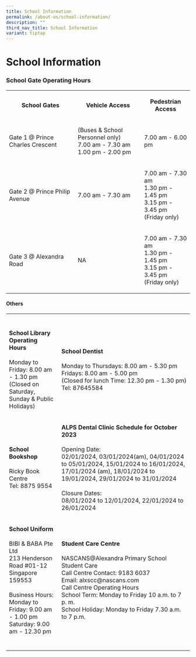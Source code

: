 ```yaml
---
title: School Information
permalink: /about-us/school-information/
description: ""
third_nav_title: School Information
variant: tiptap
---
```

<h1><strong>School Information</strong></h1><h3>School Gate Operating Hours</h3><table><tbody><tr><th rowspan="1" colspan="1"><p>School Gates</p></th><th rowspan="1" colspan="1"><p>Vehicle Access</p></th><th rowspan="1" colspan="1"><p>Pedestrian Access</p></th></tr><tr><td rowspan="1" colspan="1"><p>Gate 1 @ Prince Charles Crescent</p></td><td rowspan="1" colspan="1"><p>(Buses &amp; School Personnel only)<br>7.00 am - 7.30 am<br>1.00 pm - 2.00 pm</p></td><td rowspan="1" colspan="1"><p>7.00 am - 6.00 pm</p></td></tr><tr><td rowspan="1" colspan="1"><p>Gate 2 @ Prince Philip Avenue</p></td><td rowspan="1" colspan="1"><p>7.00 am - 7.30 am</p></td><td rowspan="1" colspan="1"><p>7.00 am - 7.30 am<br>1.30 pm - 1.45 pm<br>3.15 pm - 3.45 pm<br>(Friday only)</p></td></tr><tr><td rowspan="1" colspan="1"><p>Gate 3 @ Alexandra Road</p></td><td rowspan="1" colspan="1"><p>NA</p></td><td rowspan="1" colspan="1"><p>7.00 am - 7.30 am<br>1.30 pm - 1.45 pm<br>3.15 pm - 3.45 pm<br>(Friday only)</p></td></tr></tbody></table><h4>Others</h4><table><tbody><tr><th rowspan="1" colspan="1"><p></p></th><th rowspan="1" colspan="1"><p></p></th></tr><tr><td rowspan="1" colspan="1"><p><strong>School Library Operating Hours</strong><br><br>Monday to Friday: 8.00 am - 1.30 pm<br>(Closed on Saturday, Sunday &amp; Public Holidays)</p></td><td rowspan="1" colspan="1"><p><strong>School Dentist</strong><br><br>Monday to Thursdays: 8.00 am - 5.30 pm<br>Fridays: 8.00 am - 5.00 pm<br>(Closed for lunch Time: 12.30 pm - 1.30 pm) <br>Tel: 87645584</p></td></tr><tr><td rowspan="1" colspan="1"><p><strong>School Bookshop</strong><br><br>Ricky Book Centre<br>Tel: 8875 9554</p></td><td rowspan="1" colspan="1"><p><strong>ALPS Dental Clinic Schedule for October 2023</strong><br><br>Opening Date:<br>02/01/2024, 03/01/2024(am), 04/01/2024 to 05/01/2024, 15/01/2024 to 16/01/2024, 17/01/2024 (am), 18/01/2024 to 19/01/2024, 29/01/2024 to 31/01/2024<br><br>Closure Dates:<br>08/01/2024 to 12/01/2024, 22/01/2024 to 26/01/2024 </p></td></tr><tr><td rowspan="1" colspan="1"><p><strong>School Uniform</strong><br><br>BIBI &amp; BABA Pte Ltd <br>213 Henderson Road #01-12 <br>Singapore 159553<br><br>Business Hours:<br>Monday to Friday: 9.00 am - 1.00 pm<br>Saturday: 9.00 am - 12.30 pm</p></td><td rowspan="1" colspan="1"><p><strong>Student Care Centre</strong><br><br>NASCANS@Alexandra Primary School Student Care<br>Call Centre Contact: 9183 6037<br>Email: alxscc@nascans.com<br>Call Centre Operating Hours<br>School Term: Monday to Friday 10 a.m. to 7 p. m.<br>School Holiday: Monday to Friday 7.30 a.m. to 7 p.m.</p></td></tr><tr><td rowspan="1" colspan="1"><p></p></td><td rowspan="1" colspan="1"><p></p></td></tr></tbody></table><p></p>